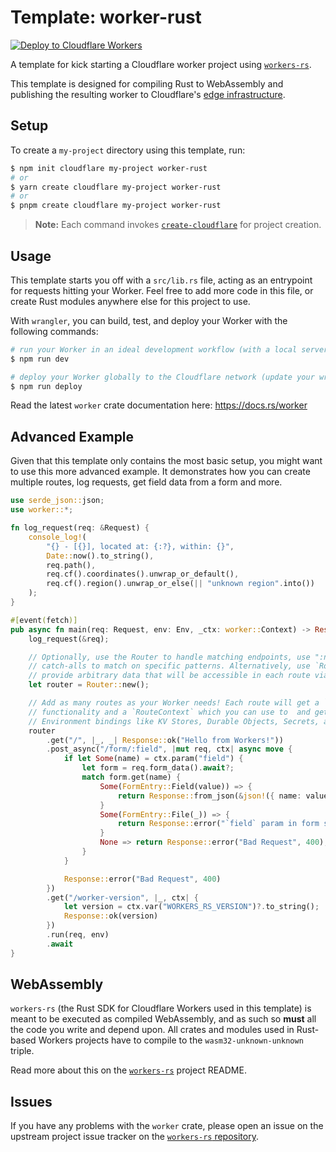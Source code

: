 # Template: worker-rust

[![Deploy to Cloudflare Workers](https://deploy.workers.cloudflare.com/button)](https://deploy.workers.cloudflare.com/?url=https://github.com/cloudflare/templates/tree/main/worker-rust)

A template for kick starting a Cloudflare worker project using [`workers-rs`](https://github.com/cloudflare/workers-rs).

This template is designed for compiling Rust to WebAssembly and publishing the resulting worker to Cloudflare's [edge infrastructure](https://www.cloudflare.com/network/).

## Setup

To create a `my-project` directory using this template, run:

```sh
$ npm init cloudflare my-project worker-rust
# or
$ yarn create cloudflare my-project worker-rust
# or
$ pnpm create cloudflare my-project worker-rust
```

> **Note:** Each command invokes [`create-cloudflare`](https://www.npmjs.com/package/create-cloudflare) for project creation.

## Usage

This template starts you off with a `src/lib.rs` file, acting as an entrypoint for requests hitting your Worker. Feel free to add more code in this file, or create Rust modules anywhere else for this project to use.

With `wrangler`, you can build, test, and deploy your Worker with the following commands:

```sh
# run your Worker in an ideal development workflow (with a local server, file watcher & more)
$ npm run dev

# deploy your Worker globally to the Cloudflare network (update your wrangler.toml file for configuration)
$ npm run deploy
```

Read the latest `worker` crate documentation here: https://docs.rs/worker

## Advanced Example

Given that this template only contains the most basic setup, you might want to use this more advanced example. It demonstrates how you can create multiple routes, log requests, get field data from a form and more.
```rust
use serde_json::json;
use worker::*;

fn log_request(req: &Request) {
    console_log!(
        "{} - [{}], located at: {:?}, within: {}",
        Date::now().to_string(),
        req.path(),
        req.cf().coordinates().unwrap_or_default(),
        req.cf().region().unwrap_or_else(|| "unknown region".into())
    );
}

#[event(fetch)]
pub async fn main(req: Request, env: Env, _ctx: worker::Context) -> Result<Response> {
    log_request(&req);

    // Optionally, use the Router to handle matching endpoints, use ":name" placeholders, or "*name"
    // catch-alls to match on specific patterns. Alternatively, use `Router::with_data(D)` to
    // provide arbitrary data that will be accessible in each route via the `ctx.data()` method.
    let router = Router::new();

    // Add as many routes as your Worker needs! Each route will get a `Request` for handling HTTP
    // functionality and a `RouteContext` which you can use to  and get route parameters and
    // Environment bindings like KV Stores, Durable Objects, Secrets, and Variables.
    router
        .get("/", |_, _| Response::ok("Hello from Workers!"))
        .post_async("/form/:field", |mut req, ctx| async move {
            if let Some(name) = ctx.param("field") {
                let form = req.form_data().await?;
                match form.get(name) {
                    Some(FormEntry::Field(value)) => {
                        return Response::from_json(&json!({ name: value }))
                    }
                    Some(FormEntry::File(_)) => {
                        return Response::error("`field` param in form shouldn't be a File", 422);
                    }
                    None => return Response::error("Bad Request", 400),
                }
            }

            Response::error("Bad Request", 400)
        })
        .get("/worker-version", |_, ctx| {
            let version = ctx.var("WORKERS_RS_VERSION")?.to_string();
            Response::ok(version)
        })
        .run(req, env)
        .await
}
```

## WebAssembly

`workers-rs` (the Rust SDK for Cloudflare Workers used in this template) is meant to be executed as compiled WebAssembly, and as such so **must** all the code you write and depend upon. All crates and modules used in Rust-based Workers projects have to compile to the `wasm32-unknown-unknown` triple.

Read more about this on the [`workers-rs`](https://github.com/cloudflare/workers-rs) project README.

## Issues

If you have any problems with the `worker` crate, please open an issue on the upstream project issue tracker on the [`workers-rs` repository](https://github.com/cloudflare/workers-rs).
